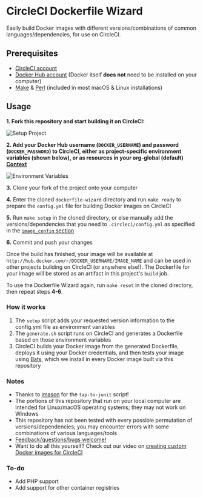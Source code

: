 # CircleCI Dockerfile Wizard

Easily build Docker images with different versions/combinations of common languages/dependencies, for use on CircleCI.

## Prerequisites

- [CircleCI account](https://circleci.com/signup)
- [Docker Hub account](https://hub.docker.com) (Docker itself **does not** need to be installed on your computer)
- [Make](https://en.wikipedia.org/wiki/Make_(software)) & [Perl](https://perl.org) (included in most macOS & Linux installations)

## Usage

**1. Fork this repository and start building it on CircleCI:**

![Setup Project](https://raw.githubusercontent.com/CircleCI-Public/dockerfile-wizard/master/img/setup%20project.jpg "Setup Project")

**2. Add your Docker Hub username (`DOCKER_USERNAME`) and password (`DOCKER_PASSWORD`) to CircleCI, either as project-specific environment variables (shown below), or as resources in your **org-global** (default) [Context](https://circleci.com/docs/2.0/contexts)**

![Environment Variables](https://raw.githubusercontent.com/CircleCI-Public/dockerfile-wizard/master/img/env%20vars.jpg "Environment Variables")

**3.** Clone your fork of the project onto your computer

**4.** Enter the cloned `dockerfile-wizard` directory and run `make ready` to prepare the `config.yml` file for building Docker images on CircleCI

**5.** Run `make setup` in the cloned directory, or else manually add the versions/dependencies that you need to `.circleci/config.yml` as specified in the [`image_config` section](https://github.com/circleci/dockerfile-wizard/blob/231237de1f6aaa0d197998044867816e0f8e7454/.circleci/config.yml#L1)

**6.** Commit and push your changes

Once the build has finished, your image will be available at `http://hub.docker.com/r/DOCKER_USERNAME/IMAGE_NAME` and can be used in other projects building on CircleCI (or anywhere else!). The Dockerfile for your image will be stored as an artifact in this project's `build` job.

To use the Dockerfile Wizard again, run `make reset` in the cloned directory, then repeat steps **4-6**.

### How it works

1. The `setup` script adds your requested version information to the config.yml file as environment variables
1. The `generate.sh` script runs on CircleCI and generates a Dockerfile based on those environment variables
1. CircleCI builds your Docker image from the generated Dockerfile, deploys it using your Docker credentials, and then tests your image using [Bats](https://github.com/sstephenson/bats), which we install in every Docker image built via this repository

### Notes

- Thanks to [jmason](https://github.com/jmason/tap-to-junit-xml/tree/master) for the `tap-to-junit` script!
- The portions of this repository that run on your local computer are intended for Linux/macOS operating systems; they may not work on Windows
- This repository has not been tested with every possible permutation of versions/dependencies; you may encounter errors with some combinations of various languages/tools
- [Feedback/questions/bugs welcome!](https://github.com/CircleCI-Public/dockerfile-wizard/issues)
- Want to do all this yourself? Check out our video on [creating custom Docker images for CircleCI](https://youtube.com/watch?v=JYVLeguIbe0)

### To-do

- Add PHP support
- Add support for other container registries
